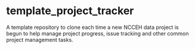 # template_project_tracker
A template repository to clone each time a new NCCEH data project is begun to help manage project progress, issue tracking and other common project management tasks. 
